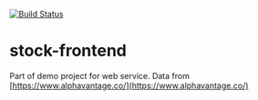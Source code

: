 [![Build Status](https://travis-ci.org/peterbecich/stock-frontend.svg?branch=master)](https://travis-ci.org/peterbecich/stock-frontend)

# stock-frontend

Part of demo project for web service.  Data from [https://www.alphavantage.co/](https://www.alphavantage.co/)
